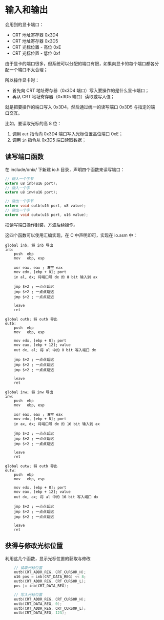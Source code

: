 # 输入和输出

会用到的显卡端口：

- CRT 地址寄存器 0x3D4
- CRT 地址寄存器 0x3D5
- CRT 光标位置 - 高位 0xE
- CRT 光标位置 - 低位 0xf

由于显卡的端口很多，但系统可以分配的端口有限，如果向显卡的每个端口都各分配一个端口不太合理；

所以操作显卡时：

- 首先向 CRT 地址寄存器（0x3D4 端口）写入要操作的是什么显卡端口；
- 再从 CRT 地址寄存器（0x3D5 端口）读取或写入值；

就是把要操作的端口写入 0x3D4，然后通过统一的读写端口 0x3D5 与指定的端口交互。

比如，要读取光标的高 8 位：

1. 调用 `out` 指令向 0x3D4 端口写入光标位置高位端口 0xE；
2. 调用 `in` 指令从 0x3D5 端口读取数据；


## 读写端口函数

在 include/onix/ 下新建 io.h 目录，声明四个函数来读写端口：

````c
// 输入一个字节
extern u8 inb(u16 port);
// 输入一个字
extern u8 inw(u16 port);

// 输出一个字节
extern void outb(u16 port, u8 value);
// 输出一个字
extern void outw(u16 port, u16 value);
````

把读写端口操作封装，方波后续操作。

这四个函数可以使用汇编实现，在 C 中声明即可，实现在 io.asm 中：

````assembly
global inb; 将 inb 导出
inb:
    push  ebp
    mov   ebp, esp

    xor eax, eax ; 清空 eax
    mov edx, [ebp + 8]; port 
    in al, dx; 将端口号 dx 的 8 bit 输入到 ax

    jmp $+2 ; 一点点延迟
    jmp $+2 ; 一点点延迟
    jmp $+2 ; 一点点延迟

    leave 
    ret

global outb; 将 outb 导出
outb:
    push  ebp
    mov   ebp, esp

    mov edx, [ebp + 8]; port 
    mov eax, [ebp + 12]; value
    out dx, al; 将 al 中的 8 bit 写入端口 dx

    jmp $+2 ; 一点点延迟
    jmp $+2 ; 一点点延迟
    jmp $+2 ; 一点点延迟

    leave 
    ret

global inw; 将 inw 导出
inw:
    push  ebp
    mov   ebp, esp

    xor eax, eax ; 清空 eax
    mov edx, [ebp + 8]; port 
    in ax, dx; 将端口号 dx 的 16 bit 输入到 ax

    jmp $+2 ; 一点点延迟
    jmp $+2 ; 一点点延迟
    jmp $+2 ; 一点点延迟

    leave 
    ret

global outw; 将 outb 导出
outw:
    push  ebp
    mov   ebp, esp

    mov edx, [ebp + 8]; port 
    mov eax, [ebp + 12]; value
    out dx, ax; 将 al 中的 16 bit 写入端口 dx

    jmp $+2 ; 一点点延迟
    jmp $+2 ; 一点点延迟
    jmp $+2 ; 一点点延迟

    leave 
    ret
````


## 获得与修改光标位置

利用这几个函数，显示光标位置的获取与修改

````c
    // 读取光标位置
    outb(CRT_ADDR_REG, CRT_CURSOR_H);
    u16 pos = inb(CRT_DATA_REG) << 8;
    outb(CRT_ADDR_REG, CRT_CURSOR_L);
    pos |= inb(CRT_DATA_REG);

    // 写入光标位置
    outb(CRT_ADDR_REG, CRT_CURSOR_H);
    outb(CRT_DATA_REG, 0);
    outb(CRT_ADDR_REG, CRT_CURSOR_L);
    outb(CRT_DATA_REG, 123);
````